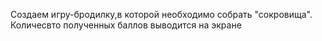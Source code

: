 Создаем игру-бродилку,в которой необходимо собрать "сокровища". 
Количесвто полученных баллов выводится на экране
